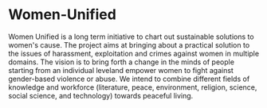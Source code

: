 <h1> Women-Unified</h1>
Women Unified is a long term initiative to chart out sustainable solutions to women's cause. The project aims at bringing about a practical solution to the issues of harassment, exploitation and crimes against women in multiple domains.
The vision is to bring forth a change in the minds of people starting from an individual leveland empower women to fight against gender-based violence or abuse. We intend to combine different fields of knowledge and workforce (literature, peace, environment, religion, science, social science, and technology) towards peaceful living.

